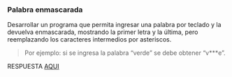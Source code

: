 ### Palabra enmascarada

Desarrollar un programa que permita ingresar una palabra por teclado y la devuelva enmascarada, mostrando la primer letra y la última, pero reemplazando los caracteres intermedios por asteriscos. 

> Por ejemplo: si se ingresa la palabra “verde” se debe obtener “v***e”.

RESPUESTA [AQUI](https://github.com/natimmansilla/GuiaEjerciciosProgramacion-AED/blob/4d819f1c00e550b38000195f946ae58f0cf3791c/Guia%2003/G03-Ej11.py)
